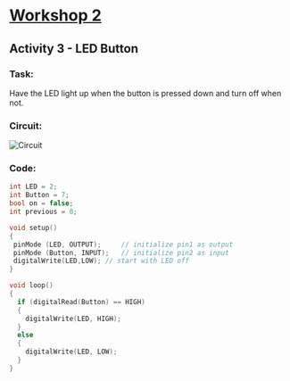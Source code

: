 # [Workshop 2](https://Snowflower2020.github.io/BMES/Workshops/Workshop2)
## Activity 3 - LED Button

### Task:
Have the LED light up when the button is pressed down and turn off when not.

### Circuit:
![Circuit](https://Snowflower2020.github.io/BMES/Workshops/Workshop2/Activity3/W2A3_Circuit.png)

### Code: 

```c++
int LED = 2; 
int Button = 7; 
bool on = false;
int previous = 0;

void setup() 
{  
 pinMode (LED, OUTPUT); 	// initialize pin1 as output
 pinMode (Button, INPUT); 	// initialize pin2 as input
 digitalWrite(LED,LOW);	// start with LED off
}

void loop() 
{
  if (digitalRead(Button) == HIGH)
  {
    digitalWrite(LED, HIGH);
  }
  else 
  {
    digitalWrite(LED, LOW);
  }
}
```
